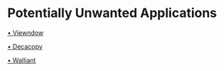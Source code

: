 # Potentially Unwanted Applications

[• Viewndow](https://d0pple33.github.io/BugLog/Viewndow.html)

[• Decacopy](https://d0pple33.github.io/BugLog/Decacopy.html)

[• Walliant](https://d0pple33.github.io/BugLog/Walliant.html)
